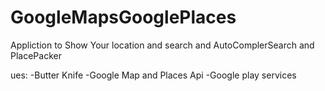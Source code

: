 # GoogleMapsGooglePlaces
Appliction to Show Your location and search and AutoComplerSearch and PlacePacker

ues:
-Butter Knife
-Google Map and Places Api
-Google play services
